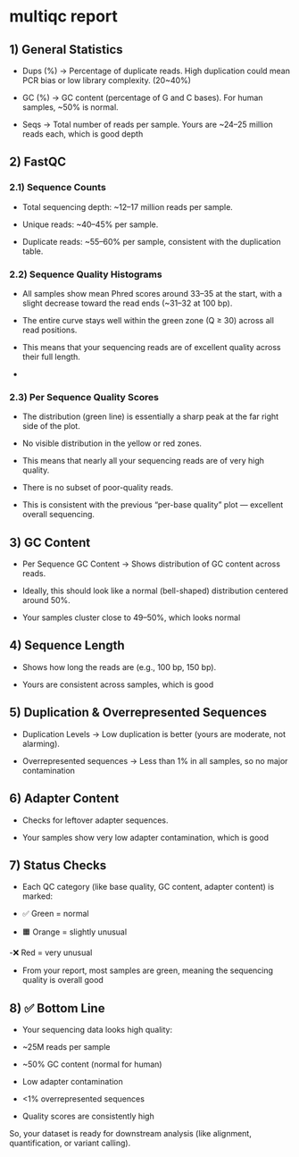 # multiqc report 
## 1) General Statistics
- Dups (%) → Percentage of duplicate reads. High duplication could mean PCR bias or low library complexity. (20~40%)

- GC (%) → GC content (percentage of G and C bases). For human samples, ~50% is normal.

- Seqs → Total number of reads per sample. Yours are ~24–25 million reads each, which is good depth

## 2) FastQC
### 2.1) Sequence Counts
- Total sequencing depth: ~12–17 million reads per sample.

- Unique reads: ~40–45% per sample.

- Duplicate reads: ~55–60% per sample, consistent with the duplication table.

### 2.2) Sequence Quality Histograms 
- All samples show mean Phred scores around 33–35 at the start, with a slight decrease toward the read ends (~31–32 at 100 bp).

- The entire curve stays well within the green zone (Q ≥ 30) across all read positions.

- This means that your sequencing reads are of excellent quality across their full length.
- 
### 2.3) Per Sequence Quality Scores
- The distribution (green line) is essentially a sharp peak at the far right side of the plot.

- No visible distribution in the yellow or red zones.

- This means that nearly all your sequencing reads are of very high quality.

- There is no subset of poor-quality reads.

- This is consistent with the previous “per-base quality” plot — excellent overall sequencing.

## 3) GC Content

- Per Sequence GC Content → Shows distribution of GC content across reads.

- Ideally, this should look like a normal (bell-shaped) distribution centered around 50%.

- Your samples cluster close to 49–50%, which looks normal 


## 4) Sequence Length

- Shows how long the reads are (e.g., 100 bp, 150 bp).

- Yours are consistent across samples, which is good 


## 5) Duplication & Overrepresented Sequences

- Duplication Levels → Low duplication is better (yours are moderate, not alarming).

- Overrepresented sequences → Less than 1% in all samples, so no major contamination 


## 6) Adapter Content

- Checks for leftover adapter sequences.

- Your samples show very low adapter contamination, which is good 


## 7) Status Checks

- Each QC category (like base quality, GC content, adapter content) is marked:

- ✅ Green = normal

- 🟧 Orange = slightly unusual

-❌ Red = very unusual

- From your report, most samples are green, meaning the sequencing quality is overall good 


## 8) ✅ Bottom Line

- Your sequencing data looks high quality:

- ~25M reads per sample

- ~50% GC content (normal for human)

- Low adapter contamination

- <1% overrepresented sequences

- Quality scores are consistently high

So, your dataset is ready for downstream analysis (like alignment, quantification, or variant calling).





